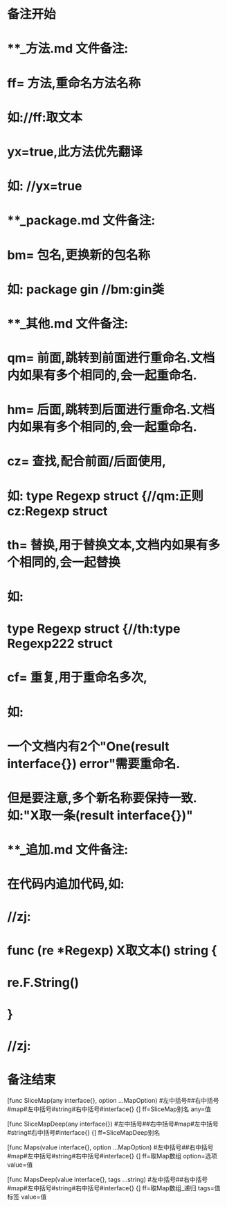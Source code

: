 # 备注开始
# **_方法.md 文件备注:
# ff= 方法,重命名方法名称
# 如://ff:取文本
#
# yx=true,此方法优先翻译
# 如: //yx=true

# **_package.md 文件备注:
# bm= 包名,更换新的包名称 
# 如: package gin //bm:gin类

# **_其他.md 文件备注:
# qm= 前面,跳转到前面进行重命名.文档内如果有多个相同的,会一起重命名.
# hm= 后面,跳转到后面进行重命名.文档内如果有多个相同的,会一起重命名.
# cz= 查找,配合前面/后面使用,
# 如: type Regexp struct {//qm:正则 cz:Regexp struct
#
# th= 替换,用于替换文本,文档内如果有多个相同的,会一起替换
# 如:
# type Regexp struct {//th:type Regexp222 struct
#
# cf= 重复,用于重命名多次,
# 如: 
# 一个文档内有2个"One(result interface{}) error"需要重命名.
# 但是要注意,多个新名称要保持一致. 如:"X取一条(result interface{})"

# **_追加.md 文件备注:
# 在代码内追加代码,如:
# //zj:
# func (re *Regexp) X取文本() string { 
# re.F.String()
# }
# //zj:
# 备注结束

[func SliceMap(any interface{}, option ...MapOption) #左中括号##右中括号#map#左中括号#string#右中括号#interface{} {]
ff=SliceMap别名
any=值

[func SliceMapDeep(any interface{}) #左中括号##右中括号#map#左中括号#string#右中括号#interface{} {]
ff=SliceMapDeep别名

[func Maps(value interface{}, option ...MapOption) #左中括号##右中括号#map#左中括号#string#右中括号#interface{} {]
ff=取Map数组
option=选项
value=值

[func MapsDeep(value interface{}, tags ...string) #左中括号##右中括号#map#左中括号#string#右中括号#interface{} {]
ff=取Map数组_递归
tags=值标签
value=值
